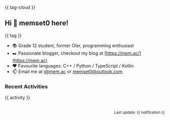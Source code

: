 {{ tag-cloud }}

## Hi 👋 memset0 here!

{{ tag }}

* 📚 Grade 12 student, former OIer, programming enthusiast
* ✒️ Passionate blogger, checkout my blog at [https://mem.ac/](https://mem.ac)
* ❤️ Favourite languages: C++ / Python / TypeScript / Kotlin
* 📫 Email me at [i@mem.ac](mailto://i@mem.ac) or [memset0@outlook.com](mailto://memset0@outlook.com)

<!-- * 🎯 Codeforces Rating 2754  -->

<!-- Notice the tag cloud above? It's generated based on user votes, <strong><i>click the badge</i></strong> to participate. -->

<!-- <p align="center">
{{ social-app }}
</p> -->

<!-- <p align="center">
{{ tag }}
</p> -->

<!-- <p align="center"><img src="{{ skill-icons }}"/></p> -->

### Recent Activities

<table width="800px">
{{ activity }}
<!-- {{ github-stat }} -->
</table>

<p align="right"><sub>Last update: {{ notification }}</sub></p>
